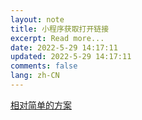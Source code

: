 ```yaml
---
layout: note
title: 小程序获取打开链接
excerpt: Read more...
date: 2022-5-29 14:17:11
updated: 2022-5-29 14:17:11
comments: false
lang: zh-CN
---
```


[相对简单的方案](https://developers.weixin.qq.com/miniprogram/dev/framework/open-ability/url-link.html)
  